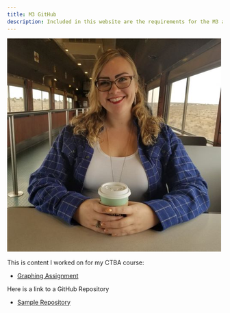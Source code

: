 ```yaml
---
title: M3 GitHub
description: Included in this website are the requirements for the M3 assignment.
---
```


![My Picture](/pictures/GCPicture.jpg)

This is content I worked on for my CTBA course:

- [Graphing Assignment](/graphing/index.md)

Here is a link to a GitHub Repository

- [Sample Repository](https://github.com/amandalem/CTBA)

